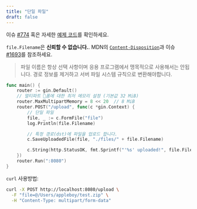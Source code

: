 ```yaml
---
title: "단일 파일"
draft: false
---
```


이슈 [#774](https://github.com/gin-gonic/gin/issues/774) 혹은 자세한 [예제 코드](https://github.com/gin-gonic/examples/tree/master/upload-file/single)를 확인하세요.

`file.Filename`은 **신뢰할 수 없습니다.**. MDN의 [`Content-Disposition`](https://developer.mozilla.org/en-US/docs/Web/HTTP/Headers/Content-Disposition#Directives)과 이슈 [#1693](https://github.com/gin-gonic/gin/issues/1693)를 참조하세요.

> 파일 이름은 항상 선택 사항이며 응용 프로그램에서 맹목적으로 사용해서는 안됩니다. 경로 정보를 제거하고 서버 파일 시스템 규칙으로 변환해야합니다.

```go
func main() {
	router := gin.Default()
	// 멀티파트 폼에 대한 최저 메모리 설정 (기본값 32 MiB)
	router.MaxMultipartMemory = 8 << 20  // 8 MiB
	router.POST("/upload", func(c *gin.Context) {
		// 단일 파일
		file, _ := c.FormFile("file")
		log.Println(file.Filename)

		// 특정 경로(dst)에 파일을 업로드 합니다.
		c.SaveUploadedFile(file, "./files/" + file.Filename)

		c.String(http.StatusOK, fmt.Sprintf("'%s' uploaded!", file.Filename))
	})
	router.Run(":8080")
}
```

`curl` 사용방법:

```sh
curl -X POST http://localhost:8080/upload \
  -F "file=@/Users/appleboy/test.zip" \
  -H "Content-Type: multipart/form-data"
```
